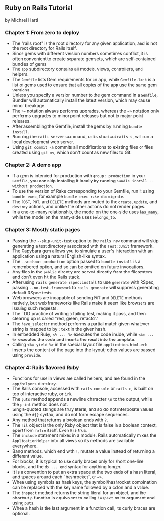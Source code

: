 ## Ruby on Rails Tutorial

by Michael Hartl

### Chapter 1: From zero to deploy
* The "rails root" is the root directory for any given application, and is not the root directory for Rails itself.
* Since gems with different version numbers sometimes conflict, it is often convenient to create separate gemsets, which are self-contained bundles of gems.
* The `app` subdirectory contains all models, views, controllers, and helpers.
* The `Gemfile` lists Gem requirements for an app, while `Gemfile.lock` is a list of gems used to ensure that all copies of the app use the same gem versions.
* Unless you specify a version number to the gem command in a `Gemfile`, Bundler will automatically install the latest version, which may cause minor breakage.
* The `>=` notation always performs upgrades, whereas the `~>` notation only performs upgrades to minor point releases but not to major point releases.
* After assembling the Gemfile, install the gems by running `bundle install`.
* Running the `rails server` command, or its shortcut `rails s`, will run a local development web server.
* Using `git commit -a` commits all modifications to existing files or files created using `git mv`, which don't count as new files to Git.

### Chapter 2: A demo app
* If a gem is intended for production with `group: production` in your `Gemfile`, you can skip installing it locally by running `bundle install --without production`.
* To use the version of Rake corresponding to your Gemfile, run it using `bundle exec`, for example `bundle exec rake db:migrate`.
* The `POST`, `PUT`, and `DELETE` methods are routed to the `create`, `update`, and `destroy` actions, and unlike the other actions do not render pages.
* In a one-to-many relationship, the model on the one-side uses `has_many`, while the model on the many-side uses `belongs_to`.

### Chapter 3: Mostly static pages
* Passing the `--skip-unit-test` option to the `rails new` command will skip generating a test directory associated with the `Test::Unit` framework.
* The Capybara gem allows you to simulate a user's interaction with an application using a natural English-like syntax.
* The `--without production` option passed to `bundle install` is a remembered option, and so can be omitted on future invocations.
* Any files in the `public` directly are served directly from the filesystem and don't even hit the Rails stack.
* After using `rails generate rspec:install` to use `generate` with RSpec, passing `--no-test-framework` to `rails generate` will suppress generating default RSpec tests.
* Web browsers are incapable of sending `PUT` and `DELETE` methods natively, but web frameworks like Rails make it seem like browsers are issuing such requests.
* The TDD practice of writing a failing test, making it pass, and then cleaning up is called "red, green, refactor."
* The `have_selector` method performs a partial match given whatever string is mapped to by `:text` in the given hash.
* In embedded Ruby, `<% ... %>` executes the code inside, while `<%= ... %>` executes the code and inserts the result into the template.
* Calling `<%= yield %>` in the special layout file `application.html.erb` inserts the content of the page into the layout; other values are passed using `provide`.

### Chapter 4: Rails flavored Ruby
* Functions for use in views are called helpers, and are found in the `app/helpers` directory.
* The Rails console, accessed with `rails console` or `rails c`, is built on top of interactive ruby, or `irb`.
* The `puts` method appends a newline character `\n` to the output, while the `print` method does not.
* Single-quoted strings are truly literal, and so do not interpolate values using the `#{}` syntax, and do not form escape sequences.
* Any method that returns a boolean ends with `?`.
* The `nil` object is the only Ruby object that is false in a boolean context, apart from `false` itself. Even `0` is true.
* The `include` statement mixes in a module. Rails automatically mixes the `ApplicationHelper` into all views so its methods are available everywhere.
* Bang methods, which end with `!`, mutate a value instead of returning a different value.
* For blocks, it is typical to use curly braces only for short one-line blocks, and the `do ... end` syntax for anything longer.
* It is a convention to put an extra space at the two ends of a hash literal, and spaces around each "hashrocket", or `=>`.
* When using symbols as hash keys, the symbol/hashrocket combination can be replaced with the key name followed by a colon and a value.
* The `inspect` method returns the string literal for an object, and the shortcut `p` function is equivalent to calling `inspect` on its argument and using `puts`.
* When a hash is the last argument in a function call, its curly braces are optional.

